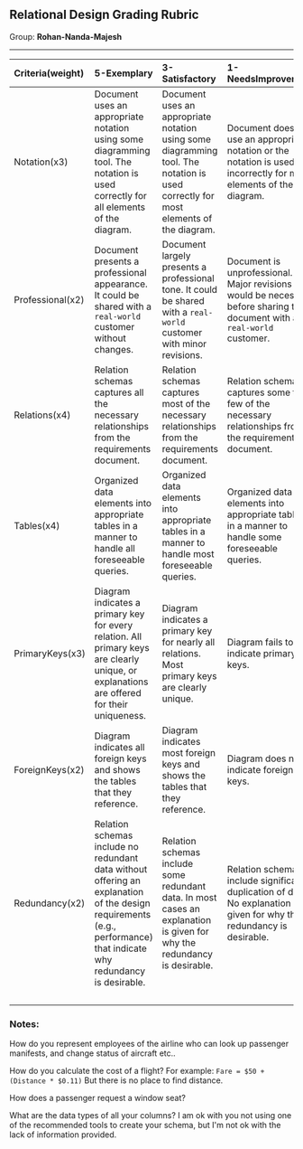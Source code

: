 ## Relational Design Grading Rubric

Group: **Rohan-Nanda-Majesh**

----

| Criteria(weight)   | 5-Exemplary                                                                                                                                                          | 3-Satisfactory                                                                                                                      | 1-NeedsImprovement                                                                                                       | Score(Weighted)   |
|:-------------------|:---------------------------------------------------------------------------------------------------------------------------------------------------------------------|:------------------------------------------------------------------------------------------------------------------------------------|:-------------------------------------------------------------------------------------------------------------------------|:------------------|
| Notation(x3)       | Document uses an appropriate notation using some diagramming tool. The notation is used correctly for all elements of the diagram.                                   | Document uses an appropriate notation using some diagramming tool. The notation is used correctly for most elements of the diagram. | Document does not use an appropriate notation or the notation is used incorrectly for most elements of the diagram.      | 1 (3)            |
| Professional(x2)   | Document presents a professional appearance. It could be shared with a `real-world` customer without changes.                                                        | Document largely presents a professional tone. It could be shared with a `real-world` customer with minor revisions.                | Document is unprofessional. Major revisions would be necessary before sharing the document with a `real-world` customer. | 5 (10)             |
| Relations(x4)      | Relation schemas captures all the necessary relationships from the requirements document.                                                                            | Relation schemas captures most of the necessary relationships from the requirements document.                                       | Relation schemas captures some to few of the necessary relationships from the requirements document.                     | 3 (12)            |
| Tables(x4)         | Organized data elements into appropriate tables in a manner to handle all foreseeable queries.                                                                       | Organized data elements into appropriate tables in a manner to handle most foreseeable queries.                                     | Organized data elements into appropriate tables in a manner to handle some foreseeable queries.                          | 3 (12)             |
| PrimaryKeys(x3)    | Diagram indicates a primary key for every relation. All primary keys are clearly unique, or explanations are offered for their uniqueness.                           | Diagram indicates a primary key for nearly all relations. Most primary keys are clearly unique.                                     | Diagram fails to indicate primary keys.                                                                                  | 5 (15)            |
| ForeignKeys(x2)    | Diagram indicates all foreign keys and shows the tables that they reference.                                                                                         | Diagram indicates most foreign keys and shows the tables that they reference.                                                       | Diagram does not indicate foreign keys.                                                                                  | 5 (10)            |
| Redundancy(x2)     | Relation schemas include no redundant data without offering an explanation of the design requirements (e.g., performance) that indicate why redundancy is desirable. | Relation schemas include some redundant data. In most cases an explanation is given for why the redundancy is desirable.            | Relation schemas include significant duplication of data. No explanation is given for why the redundancy is desirable.   | 5 (10)            |
|                    |                                                                                                                                                                      |                                                                                                                                     |                                                                                                                          | **27 (72)**           |

### Notes:

How do you represent employees of the airline who can look up passenger manifests, and change status of aircraft etc..

How do you calculate the cost of a flight? For example: `Fare = $50 + (Distance * $0.11)` But there is no place to find distance. 

How does a passenger request a window seat?

What are the data types of all your columns? I am ok with you not using one of the recommended tools to create your schema, but I'm not ok with the lack of information provided.







